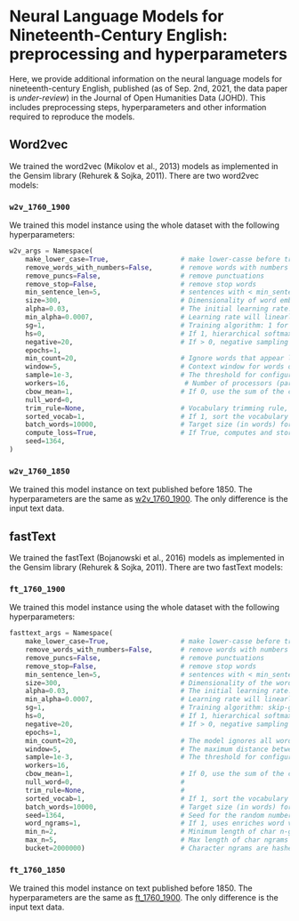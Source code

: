# Neural Language Models for Nineteenth-Century English: preprocessing and hyperparameters

Here, we provide additional information on the neural language models for nineteenth-century English, published (as of Sep. 2nd, 2021, the data paper is *under-review*) in the Journal of Open Humanities Data (JOHD). This includes preprocessing steps, hyperparameters and other information required to reproduce the models.

## Word2vec

We trained the word2vec (Mikolov et al., 2013) models as implemented in the Gensim library (Rehurek & Sojka, 2011). 
There are two word2vec models:

### `w2v_1760_1900`

We trained this model instance using the whole dataset with the following hyperparameters:

```python
w2v_args = Namespace(
    make_lower_case=True,                  # make lower-casse before training
    remove_words_with_numbers=False,       # remove words with numbers
    remove_puncs=False,                    # remove punctuations
    remove_stop=False,                     # remove stop words
    min_sentence_len=5,                    # sentences with < min_sentence_length will be skipped
    size=300,                              # Dimensionality of word embeddings
    alpha=0.03,                            # The initial learning rate.
    min_alpha=0.0007,                      # Learning rate will linearly drop to min_alpha as training progresses.
    sg=1,                                  # Training algorithm: 1 for skip-gram; otherwise CBOW.
    hs=0,                                  # If 1, hierarchical softmax will be used for model training. If 0, and negative is non-zero, negative sampling will be used.
    negative=20,                           # If > 0, negative sampling will be used, the int for negative specifies how many �~@~\noise words�~@~] should be drawn (usually between 5-20). If set to 0, no negative sampling is used.
    epochs=1,
    min_count=20,                          # Ignore words that appear less than this
    window=5,                              # Context window for words during training
    sample=1e-3,                           # The threshold for configuring which higher-frequency words are randomly downsampled, useful range is (0, 1e-5).
    workers=16,                             # Number of processors (parallelisation)
    cbow_mean=1,                           # If 0, use the sum of the context word vectors. If 1, use the mean, only applies when cbow is used.
    null_word=0,
    trim_rule=None,                        # Vocabulary trimming rule, specifies whether certain words should remain in the vocabulary, be trimmed away, or handled using the default (discard if word count < min_count).
    sorted_vocab=1,                        # If 1, sort the vocabulary by descending frequency before assigning word indexes
    batch_words=10000,                     # Target size (in words) for batches of examples passed to worker threads (and thus cython routines).(Larger batches will be passed if individual texts are longer than 10000 words, but the standard cython code truncates to that maximum.)
    compute_loss=True,                     # If True, computes and stores loss value which can be retrieved using get_latest_training_loss().
    seed=1364,
)
```

### `w2v_1760_1850`

We trained this model instance on text published before 1850. The hyperparameters are the same as [w2v_1760_1900](#w2v_1760_1900). The only difference is the input text data.

## fastText

We trained the fastText (Bojanowski et al., 2016) models as implemented in the Gensim library (Rehurek & Sojka, 2011). 
There are two fastText models:

### `ft_1760_1900`

We trained this model instance using the whole dataset with the following hyperparameters:

```python
fasttext_args = Namespace(
    make_lower_case=True,                  # make lower-casse before training
    remove_words_with_numbers=False,       # remove words with numbers
    remove_puncs=False,                    # remove punctuations
    remove_stop=False,                     # remove stop words
    min_sentence_len=5,                    # sentences with < min_sentence_length will be skipped
    size=300,                              # Dimensionality of the word vectors.
    alpha=0.03,                            # The initial learning rate.
    min_alpha=0.0007,                      # Learning rate will linearly drop to min_alpha as training progresses.
    sg=1,                                  # Training algorithm: skip-gram if sg=1, otherwise CBOW.
    hs=0,                                  # If 1, hierarchical softmax will be used for model training. If set to 0, and negative is non-zero, negative sampling will be used.
    negative=20,                           # If > 0, negative sampling will be used, the int for negative specifies how many �~@~\noise words�~@~] should be drawn (usually between 5-20). If set to 0, no negative sampling is used.
    epochs=1,
    min_count=20,                          # The model ignores all words with total frequency lower than this.
    window=5,                              # The maximum distance between the current and predicted word within a sentence.
    sample=1e-3,                           # The threshold for configuring which higher-frequency words are randomly downsampled, useful range is (0, 1e-5).
    workers=16,
    cbow_mean=1,                           # If 0, use the sum of the context word vectors. If 1, use the mean, only applies when cbow is used.
    null_word=0,                           #
    trim_rule=None,                        #
    sorted_vocab=1,                        # If 1, sort the vocabulary by descending frequency before assigning word indices.
    batch_words=10000,                     # Target size (in words) for batches of examples passed to worker threads (and thus cython routines).(Larger batches will be passed if individual texts are longer than 10000 words, but the standard cython code truncates to that maximum.)
    seed=1364,                             # Seed for the random number generator.
    word_ngrams=1,                         # If 1, uses enriches word vectors with subword(n-grams) information. If 0, this is equivalent to Word2Vec.
    min_n=2,                               # Minimum length of char n-grams to be used for training word representations.
    max_n=5,                               # Max length of char ngrams to be used for training word representations. Set max_n to be lesser than min_n to avoid char ngrams being used.
    bucket=2000000)                        # Character ngrams are hashed into a fixed number of buckets, in order to limit the memory usage of the model. This option specifies the number of buckets used by the model.
```

### `ft_1760_1850`

We trained this model instance on text published before 1850. The hyperparameters are the same as [ft_1760_1900](#ft_1760_1900). The only difference is the input text data.
